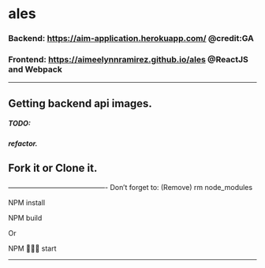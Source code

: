 # ales
 ### Backend: https://aim-application.herokuapp.com/  @credit:GA
 ### Frontend: https://aimeelynnramirez.github.io/ales  @ReactJS and Webpack
 -----------------------------------------
 Getting backend api images.
 -----------------------------------------
##### TODO:
##### refactor.

## Fork it or Clone it. 

——————————————-
Don’t forget to:
(Remove)
rm node_modules

NPM install

NPM build 

Or 

NPM 🏃🏻‍♀️ start


__________________

